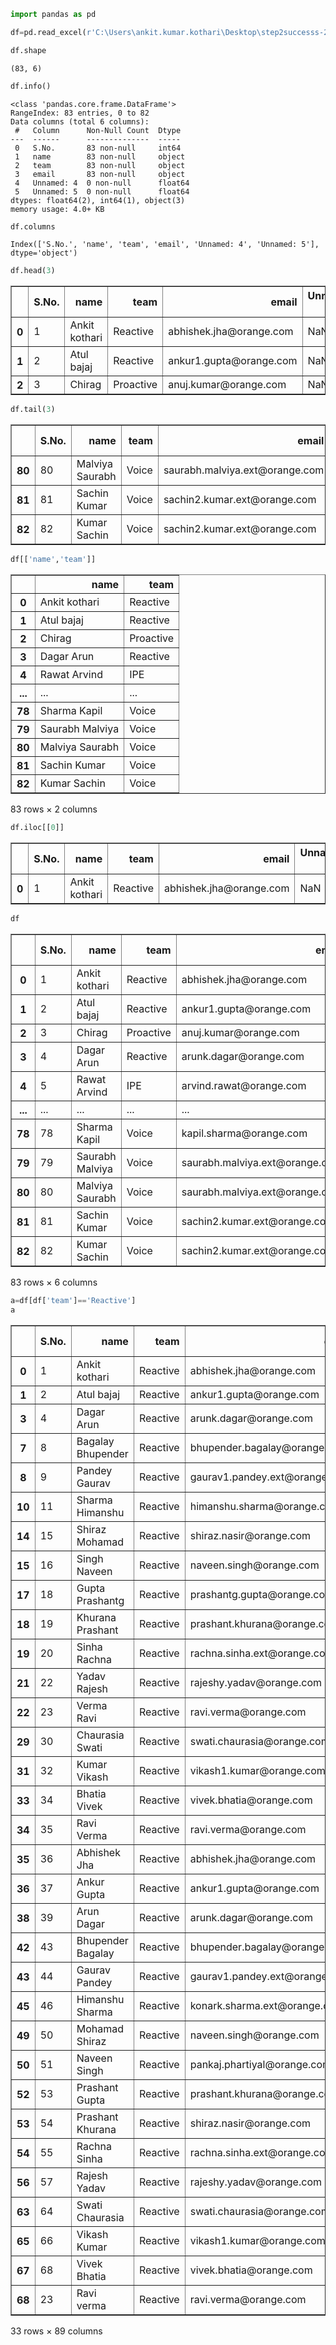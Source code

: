 ```python
import pandas as pd
```


```python
df=pd.read_excel(r'C:\Users\ankit.kumar.kothari\Desktop\step2successs-20210731T082503Z-001\step2successs\Training5\team_members.xlsx')
```


```python
df.shape
```




    (83, 6)




```python
df.info()
```

    <class 'pandas.core.frame.DataFrame'>
    RangeIndex: 83 entries, 0 to 82
    Data columns (total 6 columns):
     #   Column      Non-Null Count  Dtype  
    ---  ------      --------------  -----  
     0   S.No.       83 non-null     int64  
     1   name        83 non-null     object 
     2   team        83 non-null     object 
     3   email       83 non-null     object 
     4   Unnamed: 4  0 non-null      float64
     5   Unnamed: 5  0 non-null      float64
    dtypes: float64(2), int64(1), object(3)
    memory usage: 4.0+ KB
    


```python
df.columns
```




    Index(['S.No.', 'name', 'team', 'email', 'Unnamed: 4', 'Unnamed: 5'], dtype='object')




```python
df.head(3)
```




<div>
<style scoped>
    .dataframe tbody tr th:only-of-type {
        vertical-align: middle;
    }

    .dataframe tbody tr th {
        vertical-align: top;
    }

    .dataframe thead th {
        text-align: right;
    }
</style>
<table border="1" class="dataframe">
  <thead>
    <tr style="text-align: right;">
      <th></th>
      <th>S.No.</th>
      <th>name</th>
      <th>team</th>
      <th>email</th>
      <th>Unnamed: 4</th>
      <th>Unnamed: 5</th>
    </tr>
  </thead>
  <tbody>
    <tr>
      <th>0</th>
      <td>1</td>
      <td>Ankit kothari</td>
      <td>Reactive</td>
      <td>abhishek.jha@orange.com</td>
      <td>NaN</td>
      <td>NaN</td>
    </tr>
    <tr>
      <th>1</th>
      <td>2</td>
      <td>Atul bajaj</td>
      <td>Reactive</td>
      <td>ankur1.gupta@orange.com</td>
      <td>NaN</td>
      <td>NaN</td>
    </tr>
    <tr>
      <th>2</th>
      <td>3</td>
      <td>Chirag</td>
      <td>Proactive</td>
      <td>anuj.kumar@orange.com</td>
      <td>NaN</td>
      <td>NaN</td>
    </tr>
  </tbody>
</table>
</div>




```python
df.tail(3)
```




<div>
<style scoped>
    .dataframe tbody tr th:only-of-type {
        vertical-align: middle;
    }

    .dataframe tbody tr th {
        vertical-align: top;
    }

    .dataframe thead th {
        text-align: right;
    }
</style>
<table border="1" class="dataframe">
  <thead>
    <tr style="text-align: right;">
      <th></th>
      <th>S.No.</th>
      <th>name</th>
      <th>team</th>
      <th>email</th>
      <th>Unnamed: 4</th>
      <th>Unnamed: 5</th>
    </tr>
  </thead>
  <tbody>
    <tr>
      <th>80</th>
      <td>80</td>
      <td>Malviya Saurabh</td>
      <td>Voice</td>
      <td>saurabh.malviya.ext@orange.com</td>
      <td>NaN</td>
      <td>NaN</td>
    </tr>
    <tr>
      <th>81</th>
      <td>81</td>
      <td>Sachin Kumar</td>
      <td>Voice</td>
      <td>sachin2.kumar.ext@orange.com</td>
      <td>NaN</td>
      <td>NaN</td>
    </tr>
    <tr>
      <th>82</th>
      <td>82</td>
      <td>Kumar Sachin</td>
      <td>Voice</td>
      <td>sachin2.kumar.ext@orange.com</td>
      <td>NaN</td>
      <td>NaN</td>
    </tr>
  </tbody>
</table>
</div>




```python
df[['name','team']]
```




<div>
<style scoped>
    .dataframe tbody tr th:only-of-type {
        vertical-align: middle;
    }

    .dataframe tbody tr th {
        vertical-align: top;
    }

    .dataframe thead th {
        text-align: right;
    }
</style>
<table border="1" class="dataframe">
  <thead>
    <tr style="text-align: right;">
      <th></th>
      <th>name</th>
      <th>team</th>
    </tr>
  </thead>
  <tbody>
    <tr>
      <th>0</th>
      <td>Ankit kothari</td>
      <td>Reactive</td>
    </tr>
    <tr>
      <th>1</th>
      <td>Atul bajaj</td>
      <td>Reactive</td>
    </tr>
    <tr>
      <th>2</th>
      <td>Chirag</td>
      <td>Proactive</td>
    </tr>
    <tr>
      <th>3</th>
      <td>Dagar Arun</td>
      <td>Reactive</td>
    </tr>
    <tr>
      <th>4</th>
      <td>Rawat Arvind</td>
      <td>IPE</td>
    </tr>
    <tr>
      <th>...</th>
      <td>...</td>
      <td>...</td>
    </tr>
    <tr>
      <th>78</th>
      <td>Sharma Kapil</td>
      <td>Voice</td>
    </tr>
    <tr>
      <th>79</th>
      <td>Saurabh Malviya</td>
      <td>Voice</td>
    </tr>
    <tr>
      <th>80</th>
      <td>Malviya Saurabh</td>
      <td>Voice</td>
    </tr>
    <tr>
      <th>81</th>
      <td>Sachin Kumar</td>
      <td>Voice</td>
    </tr>
    <tr>
      <th>82</th>
      <td>Kumar Sachin</td>
      <td>Voice</td>
    </tr>
  </tbody>
</table>
<p>83 rows × 2 columns</p>
</div>




```python
df.iloc[[0]]
```




<div>
<style scoped>
    .dataframe tbody tr th:only-of-type {
        vertical-align: middle;
    }

    .dataframe tbody tr th {
        vertical-align: top;
    }

    .dataframe thead th {
        text-align: right;
    }
</style>
<table border="1" class="dataframe">
  <thead>
    <tr style="text-align: right;">
      <th></th>
      <th>S.No.</th>
      <th>name</th>
      <th>team</th>
      <th>email</th>
      <th>Unnamed: 4</th>
      <th>Unnamed: 5</th>
    </tr>
  </thead>
  <tbody>
    <tr>
      <th>0</th>
      <td>1</td>
      <td>Ankit kothari</td>
      <td>Reactive</td>
      <td>abhishek.jha@orange.com</td>
      <td>NaN</td>
      <td>NaN</td>
    </tr>
  </tbody>
</table>
</div>




```python
df
```




<div>
<style scoped>
    .dataframe tbody tr th:only-of-type {
        vertical-align: middle;
    }

    .dataframe tbody tr th {
        vertical-align: top;
    }

    .dataframe thead th {
        text-align: right;
    }
</style>
<table border="1" class="dataframe">
  <thead>
    <tr style="text-align: right;">
      <th></th>
      <th>S.No.</th>
      <th>name</th>
      <th>team</th>
      <th>email</th>
      <th>Unnamed: 4</th>
      <th>Unnamed: 5</th>
    </tr>
  </thead>
  <tbody>
    <tr>
      <th>0</th>
      <td>1</td>
      <td>Ankit kothari</td>
      <td>Reactive</td>
      <td>abhishek.jha@orange.com</td>
      <td>NaN</td>
      <td>NaN</td>
    </tr>
    <tr>
      <th>1</th>
      <td>2</td>
      <td>Atul bajaj</td>
      <td>Reactive</td>
      <td>ankur1.gupta@orange.com</td>
      <td>NaN</td>
      <td>NaN</td>
    </tr>
    <tr>
      <th>2</th>
      <td>3</td>
      <td>Chirag</td>
      <td>Proactive</td>
      <td>anuj.kumar@orange.com</td>
      <td>NaN</td>
      <td>NaN</td>
    </tr>
    <tr>
      <th>3</th>
      <td>4</td>
      <td>Dagar Arun</td>
      <td>Reactive</td>
      <td>arunk.dagar@orange.com</td>
      <td>NaN</td>
      <td>NaN</td>
    </tr>
    <tr>
      <th>4</th>
      <td>5</td>
      <td>Rawat Arvind</td>
      <td>IPE</td>
      <td>arvind.rawat@orange.com</td>
      <td>NaN</td>
      <td>NaN</td>
    </tr>
    <tr>
      <th>...</th>
      <td>...</td>
      <td>...</td>
      <td>...</td>
      <td>...</td>
      <td>...</td>
      <td>...</td>
    </tr>
    <tr>
      <th>78</th>
      <td>78</td>
      <td>Sharma Kapil</td>
      <td>Voice</td>
      <td>kapil.sharma@orange.com</td>
      <td>NaN</td>
      <td>NaN</td>
    </tr>
    <tr>
      <th>79</th>
      <td>79</td>
      <td>Saurabh Malviya</td>
      <td>Voice</td>
      <td>saurabh.malviya.ext@orange.com</td>
      <td>NaN</td>
      <td>NaN</td>
    </tr>
    <tr>
      <th>80</th>
      <td>80</td>
      <td>Malviya Saurabh</td>
      <td>Voice</td>
      <td>saurabh.malviya.ext@orange.com</td>
      <td>NaN</td>
      <td>NaN</td>
    </tr>
    <tr>
      <th>81</th>
      <td>81</td>
      <td>Sachin Kumar</td>
      <td>Voice</td>
      <td>sachin2.kumar.ext@orange.com</td>
      <td>NaN</td>
      <td>NaN</td>
    </tr>
    <tr>
      <th>82</th>
      <td>82</td>
      <td>Kumar Sachin</td>
      <td>Voice</td>
      <td>sachin2.kumar.ext@orange.com</td>
      <td>NaN</td>
      <td>NaN</td>
    </tr>
  </tbody>
</table>
<p>83 rows × 6 columns</p>
</div>




```python
a=df[df['team']=='Reactive']
a
```




<div>
<style scoped>
    .dataframe tbody tr th:only-of-type {
        vertical-align: middle;
    }

    .dataframe tbody tr th {
        vertical-align: top;
    }

    .dataframe thead th {
        text-align: right;
    }
</style>
<table border="1" class="dataframe">
  <thead>
    <tr style="text-align: right;">
      <th></th>
      <th>S.No.</th>
      <th>name</th>
      <th>team</th>
      <th>email</th>
      <th>Unnamed: 4</th>
      <th>Unnamed: 5</th>
      <th>Reactive</th>
      <th>Reactive</th>
      <th>Proactive</th>
      <th>Reactive</th>
      <th>...</th>
      <th>Voice</th>
      <th>Voice</th>
      <th>Voice</th>
      <th>Voice</th>
      <th>Voice</th>
      <th>Voice</th>
      <th>Voice</th>
      <th>Voice</th>
      <th>Voice</th>
      <th>Voice</th>
    </tr>
  </thead>
  <tbody>
    <tr>
      <th>0</th>
      <td>1</td>
      <td>Ankit kothari</td>
      <td>Reactive</td>
      <td>abhishek.jha@orange.com</td>
      <td>NaN</td>
      <td>NaN</td>
      <td>Reactive</td>
      <td>Reactive</td>
      <td>Reactive</td>
      <td>Reactive</td>
      <td>...</td>
      <td>Reactive</td>
      <td>Reactive</td>
      <td>Reactive</td>
      <td>Reactive</td>
      <td>Reactive</td>
      <td>Reactive</td>
      <td>Reactive</td>
      <td>Reactive</td>
      <td>Reactive</td>
      <td>Reactive</td>
    </tr>
    <tr>
      <th>1</th>
      <td>2</td>
      <td>Atul bajaj</td>
      <td>Reactive</td>
      <td>ankur1.gupta@orange.com</td>
      <td>NaN</td>
      <td>NaN</td>
      <td>Reactive</td>
      <td>Reactive</td>
      <td>Reactive</td>
      <td>Reactive</td>
      <td>...</td>
      <td>Reactive</td>
      <td>Reactive</td>
      <td>Reactive</td>
      <td>Reactive</td>
      <td>Reactive</td>
      <td>Reactive</td>
      <td>Reactive</td>
      <td>Reactive</td>
      <td>Reactive</td>
      <td>Reactive</td>
    </tr>
    <tr>
      <th>3</th>
      <td>4</td>
      <td>Dagar Arun</td>
      <td>Reactive</td>
      <td>arunk.dagar@orange.com</td>
      <td>NaN</td>
      <td>NaN</td>
      <td>Reactive</td>
      <td>Reactive</td>
      <td>Reactive</td>
      <td>Reactive</td>
      <td>...</td>
      <td>Reactive</td>
      <td>Reactive</td>
      <td>Reactive</td>
      <td>Reactive</td>
      <td>Reactive</td>
      <td>Reactive</td>
      <td>Reactive</td>
      <td>Reactive</td>
      <td>Reactive</td>
      <td>Reactive</td>
    </tr>
    <tr>
      <th>7</th>
      <td>8</td>
      <td>Bagalay Bhupender</td>
      <td>Reactive</td>
      <td>bhupender.bagalay@orange.com</td>
      <td>NaN</td>
      <td>NaN</td>
      <td>Reactive</td>
      <td>Reactive</td>
      <td>Reactive</td>
      <td>Reactive</td>
      <td>...</td>
      <td>Reactive</td>
      <td>Reactive</td>
      <td>Reactive</td>
      <td>Reactive</td>
      <td>Reactive</td>
      <td>Reactive</td>
      <td>Reactive</td>
      <td>Reactive</td>
      <td>Reactive</td>
      <td>Reactive</td>
    </tr>
    <tr>
      <th>8</th>
      <td>9</td>
      <td>Pandey Gaurav</td>
      <td>Reactive</td>
      <td>gaurav1.pandey.ext@orange.com</td>
      <td>NaN</td>
      <td>NaN</td>
      <td>Reactive</td>
      <td>Reactive</td>
      <td>Reactive</td>
      <td>Reactive</td>
      <td>...</td>
      <td>Reactive</td>
      <td>Reactive</td>
      <td>Reactive</td>
      <td>Reactive</td>
      <td>Reactive</td>
      <td>Reactive</td>
      <td>Reactive</td>
      <td>Reactive</td>
      <td>Reactive</td>
      <td>Reactive</td>
    </tr>
    <tr>
      <th>10</th>
      <td>11</td>
      <td>Sharma Himanshu</td>
      <td>Reactive</td>
      <td>himanshu.sharma@orange.com</td>
      <td>NaN</td>
      <td>NaN</td>
      <td>Reactive</td>
      <td>Reactive</td>
      <td>Reactive</td>
      <td>Reactive</td>
      <td>...</td>
      <td>Reactive</td>
      <td>Reactive</td>
      <td>Reactive</td>
      <td>Reactive</td>
      <td>Reactive</td>
      <td>Reactive</td>
      <td>Reactive</td>
      <td>Reactive</td>
      <td>Reactive</td>
      <td>Reactive</td>
    </tr>
    <tr>
      <th>14</th>
      <td>15</td>
      <td>Shiraz Mohamad</td>
      <td>Reactive</td>
      <td>shiraz.nasir@orange.com</td>
      <td>NaN</td>
      <td>NaN</td>
      <td>Reactive</td>
      <td>Reactive</td>
      <td>Reactive</td>
      <td>Reactive</td>
      <td>...</td>
      <td>Reactive</td>
      <td>Reactive</td>
      <td>Reactive</td>
      <td>Reactive</td>
      <td>Reactive</td>
      <td>Reactive</td>
      <td>Reactive</td>
      <td>Reactive</td>
      <td>Reactive</td>
      <td>Reactive</td>
    </tr>
    <tr>
      <th>15</th>
      <td>16</td>
      <td>Singh Naveen</td>
      <td>Reactive</td>
      <td>naveen.singh@orange.com</td>
      <td>NaN</td>
      <td>NaN</td>
      <td>Reactive</td>
      <td>Reactive</td>
      <td>Reactive</td>
      <td>Reactive</td>
      <td>...</td>
      <td>Reactive</td>
      <td>Reactive</td>
      <td>Reactive</td>
      <td>Reactive</td>
      <td>Reactive</td>
      <td>Reactive</td>
      <td>Reactive</td>
      <td>Reactive</td>
      <td>Reactive</td>
      <td>Reactive</td>
    </tr>
    <tr>
      <th>17</th>
      <td>18</td>
      <td>Gupta Prashantg</td>
      <td>Reactive</td>
      <td>prashantg.gupta@orange.com</td>
      <td>NaN</td>
      <td>NaN</td>
      <td>Reactive</td>
      <td>Reactive</td>
      <td>Reactive</td>
      <td>Reactive</td>
      <td>...</td>
      <td>Reactive</td>
      <td>Reactive</td>
      <td>Reactive</td>
      <td>Reactive</td>
      <td>Reactive</td>
      <td>Reactive</td>
      <td>Reactive</td>
      <td>Reactive</td>
      <td>Reactive</td>
      <td>Reactive</td>
    </tr>
    <tr>
      <th>18</th>
      <td>19</td>
      <td>Khurana Prashant</td>
      <td>Reactive</td>
      <td>prashant.khurana@orange.com</td>
      <td>NaN</td>
      <td>NaN</td>
      <td>Reactive</td>
      <td>Reactive</td>
      <td>Reactive</td>
      <td>Reactive</td>
      <td>...</td>
      <td>Reactive</td>
      <td>Reactive</td>
      <td>Reactive</td>
      <td>Reactive</td>
      <td>Reactive</td>
      <td>Reactive</td>
      <td>Reactive</td>
      <td>Reactive</td>
      <td>Reactive</td>
      <td>Reactive</td>
    </tr>
    <tr>
      <th>19</th>
      <td>20</td>
      <td>Sinha Rachna</td>
      <td>Reactive</td>
      <td>rachna.sinha.ext@orange.com</td>
      <td>NaN</td>
      <td>NaN</td>
      <td>Reactive</td>
      <td>Reactive</td>
      <td>Reactive</td>
      <td>Reactive</td>
      <td>...</td>
      <td>Reactive</td>
      <td>Reactive</td>
      <td>Reactive</td>
      <td>Reactive</td>
      <td>Reactive</td>
      <td>Reactive</td>
      <td>Reactive</td>
      <td>Reactive</td>
      <td>Reactive</td>
      <td>Reactive</td>
    </tr>
    <tr>
      <th>21</th>
      <td>22</td>
      <td>Yadav Rajesh</td>
      <td>Reactive</td>
      <td>rajeshy.yadav@orange.com</td>
      <td>NaN</td>
      <td>NaN</td>
      <td>Reactive</td>
      <td>Reactive</td>
      <td>Reactive</td>
      <td>Reactive</td>
      <td>...</td>
      <td>Reactive</td>
      <td>Reactive</td>
      <td>Reactive</td>
      <td>Reactive</td>
      <td>Reactive</td>
      <td>Reactive</td>
      <td>Reactive</td>
      <td>Reactive</td>
      <td>Reactive</td>
      <td>Reactive</td>
    </tr>
    <tr>
      <th>22</th>
      <td>23</td>
      <td>Verma Ravi</td>
      <td>Reactive</td>
      <td>ravi.verma@orange.com</td>
      <td>NaN</td>
      <td>NaN</td>
      <td>Reactive</td>
      <td>Reactive</td>
      <td>Reactive</td>
      <td>Reactive</td>
      <td>...</td>
      <td>Reactive</td>
      <td>Reactive</td>
      <td>Reactive</td>
      <td>Reactive</td>
      <td>Reactive</td>
      <td>Reactive</td>
      <td>Reactive</td>
      <td>Reactive</td>
      <td>Reactive</td>
      <td>Reactive</td>
    </tr>
    <tr>
      <th>29</th>
      <td>30</td>
      <td>Chaurasia Swati</td>
      <td>Reactive</td>
      <td>swati.chaurasia@orange.com</td>
      <td>NaN</td>
      <td>NaN</td>
      <td>Reactive</td>
      <td>Reactive</td>
      <td>Reactive</td>
      <td>Reactive</td>
      <td>...</td>
      <td>Reactive</td>
      <td>Reactive</td>
      <td>Reactive</td>
      <td>Reactive</td>
      <td>Reactive</td>
      <td>Reactive</td>
      <td>Reactive</td>
      <td>Reactive</td>
      <td>Reactive</td>
      <td>Reactive</td>
    </tr>
    <tr>
      <th>31</th>
      <td>32</td>
      <td>Kumar Vikash</td>
      <td>Reactive</td>
      <td>vikash1.kumar@orange.com</td>
      <td>NaN</td>
      <td>NaN</td>
      <td>Reactive</td>
      <td>Reactive</td>
      <td>Reactive</td>
      <td>Reactive</td>
      <td>...</td>
      <td>Reactive</td>
      <td>Reactive</td>
      <td>Reactive</td>
      <td>Reactive</td>
      <td>Reactive</td>
      <td>Reactive</td>
      <td>Reactive</td>
      <td>Reactive</td>
      <td>Reactive</td>
      <td>Reactive</td>
    </tr>
    <tr>
      <th>33</th>
      <td>34</td>
      <td>Bhatia Vivek</td>
      <td>Reactive</td>
      <td>vivek.bhatia@orange.com</td>
      <td>NaN</td>
      <td>NaN</td>
      <td>Reactive</td>
      <td>Reactive</td>
      <td>Reactive</td>
      <td>Reactive</td>
      <td>...</td>
      <td>Reactive</td>
      <td>Reactive</td>
      <td>Reactive</td>
      <td>Reactive</td>
      <td>Reactive</td>
      <td>Reactive</td>
      <td>Reactive</td>
      <td>Reactive</td>
      <td>Reactive</td>
      <td>Reactive</td>
    </tr>
    <tr>
      <th>34</th>
      <td>35</td>
      <td>Ravi Verma</td>
      <td>Reactive</td>
      <td>ravi.verma@orange.com</td>
      <td>NaN</td>
      <td>NaN</td>
      <td>Reactive</td>
      <td>Reactive</td>
      <td>Reactive</td>
      <td>Reactive</td>
      <td>...</td>
      <td>Reactive</td>
      <td>Reactive</td>
      <td>Reactive</td>
      <td>Reactive</td>
      <td>Reactive</td>
      <td>Reactive</td>
      <td>Reactive</td>
      <td>Reactive</td>
      <td>Reactive</td>
      <td>Reactive</td>
    </tr>
    <tr>
      <th>35</th>
      <td>36</td>
      <td>Abhishek Jha</td>
      <td>Reactive</td>
      <td>abhishek.jha@orange.com</td>
      <td>NaN</td>
      <td>NaN</td>
      <td>Reactive</td>
      <td>Reactive</td>
      <td>Reactive</td>
      <td>Reactive</td>
      <td>...</td>
      <td>Reactive</td>
      <td>Reactive</td>
      <td>Reactive</td>
      <td>Reactive</td>
      <td>Reactive</td>
      <td>Reactive</td>
      <td>Reactive</td>
      <td>Reactive</td>
      <td>Reactive</td>
      <td>Reactive</td>
    </tr>
    <tr>
      <th>36</th>
      <td>37</td>
      <td>Ankur Gupta</td>
      <td>Reactive</td>
      <td>ankur1.gupta@orange.com</td>
      <td>NaN</td>
      <td>NaN</td>
      <td>Reactive</td>
      <td>Reactive</td>
      <td>Reactive</td>
      <td>Reactive</td>
      <td>...</td>
      <td>Reactive</td>
      <td>Reactive</td>
      <td>Reactive</td>
      <td>Reactive</td>
      <td>Reactive</td>
      <td>Reactive</td>
      <td>Reactive</td>
      <td>Reactive</td>
      <td>Reactive</td>
      <td>Reactive</td>
    </tr>
    <tr>
      <th>38</th>
      <td>39</td>
      <td>Arun Dagar</td>
      <td>Reactive</td>
      <td>arunk.dagar@orange.com</td>
      <td>NaN</td>
      <td>NaN</td>
      <td>Reactive</td>
      <td>Reactive</td>
      <td>Reactive</td>
      <td>Reactive</td>
      <td>...</td>
      <td>Reactive</td>
      <td>Reactive</td>
      <td>Reactive</td>
      <td>Reactive</td>
      <td>Reactive</td>
      <td>Reactive</td>
      <td>Reactive</td>
      <td>Reactive</td>
      <td>Reactive</td>
      <td>Reactive</td>
    </tr>
    <tr>
      <th>42</th>
      <td>43</td>
      <td>Bhupender Bagalay</td>
      <td>Reactive</td>
      <td>bhupender.bagalay@orange.com</td>
      <td>NaN</td>
      <td>NaN</td>
      <td>Reactive</td>
      <td>Reactive</td>
      <td>Reactive</td>
      <td>Reactive</td>
      <td>...</td>
      <td>Reactive</td>
      <td>Reactive</td>
      <td>Reactive</td>
      <td>Reactive</td>
      <td>Reactive</td>
      <td>Reactive</td>
      <td>Reactive</td>
      <td>Reactive</td>
      <td>Reactive</td>
      <td>Reactive</td>
    </tr>
    <tr>
      <th>43</th>
      <td>44</td>
      <td>Gaurav Pandey</td>
      <td>Reactive</td>
      <td>gaurav1.pandey.ext@orange.com</td>
      <td>NaN</td>
      <td>NaN</td>
      <td>Reactive</td>
      <td>Reactive</td>
      <td>Reactive</td>
      <td>Reactive</td>
      <td>...</td>
      <td>Reactive</td>
      <td>Reactive</td>
      <td>Reactive</td>
      <td>Reactive</td>
      <td>Reactive</td>
      <td>Reactive</td>
      <td>Reactive</td>
      <td>Reactive</td>
      <td>Reactive</td>
      <td>Reactive</td>
    </tr>
    <tr>
      <th>45</th>
      <td>46</td>
      <td>Himanshu Sharma</td>
      <td>Reactive</td>
      <td>konark.sharma.ext@orange.com</td>
      <td>NaN</td>
      <td>NaN</td>
      <td>Reactive</td>
      <td>Reactive</td>
      <td>Reactive</td>
      <td>Reactive</td>
      <td>...</td>
      <td>Reactive</td>
      <td>Reactive</td>
      <td>Reactive</td>
      <td>Reactive</td>
      <td>Reactive</td>
      <td>Reactive</td>
      <td>Reactive</td>
      <td>Reactive</td>
      <td>Reactive</td>
      <td>Reactive</td>
    </tr>
    <tr>
      <th>49</th>
      <td>50</td>
      <td>Mohamad Shiraz</td>
      <td>Reactive</td>
      <td>naveen.singh@orange.com</td>
      <td>NaN</td>
      <td>NaN</td>
      <td>Reactive</td>
      <td>Reactive</td>
      <td>Reactive</td>
      <td>Reactive</td>
      <td>...</td>
      <td>Reactive</td>
      <td>Reactive</td>
      <td>Reactive</td>
      <td>Reactive</td>
      <td>Reactive</td>
      <td>Reactive</td>
      <td>Reactive</td>
      <td>Reactive</td>
      <td>Reactive</td>
      <td>Reactive</td>
    </tr>
    <tr>
      <th>50</th>
      <td>51</td>
      <td>Naveen Singh</td>
      <td>Reactive</td>
      <td>pankaj.phartiyal@orange.com</td>
      <td>NaN</td>
      <td>NaN</td>
      <td>Reactive</td>
      <td>Reactive</td>
      <td>Reactive</td>
      <td>Reactive</td>
      <td>...</td>
      <td>Reactive</td>
      <td>Reactive</td>
      <td>Reactive</td>
      <td>Reactive</td>
      <td>Reactive</td>
      <td>Reactive</td>
      <td>Reactive</td>
      <td>Reactive</td>
      <td>Reactive</td>
      <td>Reactive</td>
    </tr>
    <tr>
      <th>52</th>
      <td>53</td>
      <td>Prashant Gupta</td>
      <td>Reactive</td>
      <td>prashant.khurana@orange.com</td>
      <td>NaN</td>
      <td>NaN</td>
      <td>Reactive</td>
      <td>Reactive</td>
      <td>Reactive</td>
      <td>Reactive</td>
      <td>...</td>
      <td>Reactive</td>
      <td>Reactive</td>
      <td>Reactive</td>
      <td>Reactive</td>
      <td>Reactive</td>
      <td>Reactive</td>
      <td>Reactive</td>
      <td>Reactive</td>
      <td>Reactive</td>
      <td>Reactive</td>
    </tr>
    <tr>
      <th>53</th>
      <td>54</td>
      <td>Prashant Khurana</td>
      <td>Reactive</td>
      <td>shiraz.nasir@orange.com</td>
      <td>NaN</td>
      <td>NaN</td>
      <td>Reactive</td>
      <td>Reactive</td>
      <td>Reactive</td>
      <td>Reactive</td>
      <td>...</td>
      <td>Reactive</td>
      <td>Reactive</td>
      <td>Reactive</td>
      <td>Reactive</td>
      <td>Reactive</td>
      <td>Reactive</td>
      <td>Reactive</td>
      <td>Reactive</td>
      <td>Reactive</td>
      <td>Reactive</td>
    </tr>
    <tr>
      <th>54</th>
      <td>55</td>
      <td>Rachna Sinha</td>
      <td>Reactive</td>
      <td>rachna.sinha.ext@orange.com</td>
      <td>NaN</td>
      <td>NaN</td>
      <td>Reactive</td>
      <td>Reactive</td>
      <td>Reactive</td>
      <td>Reactive</td>
      <td>...</td>
      <td>Reactive</td>
      <td>Reactive</td>
      <td>Reactive</td>
      <td>Reactive</td>
      <td>Reactive</td>
      <td>Reactive</td>
      <td>Reactive</td>
      <td>Reactive</td>
      <td>Reactive</td>
      <td>Reactive</td>
    </tr>
    <tr>
      <th>56</th>
      <td>57</td>
      <td>Rajesh Yadav</td>
      <td>Reactive</td>
      <td>rajeshy.yadav@orange.com</td>
      <td>NaN</td>
      <td>NaN</td>
      <td>Reactive</td>
      <td>Reactive</td>
      <td>Reactive</td>
      <td>Reactive</td>
      <td>...</td>
      <td>Reactive</td>
      <td>Reactive</td>
      <td>Reactive</td>
      <td>Reactive</td>
      <td>Reactive</td>
      <td>Reactive</td>
      <td>Reactive</td>
      <td>Reactive</td>
      <td>Reactive</td>
      <td>Reactive</td>
    </tr>
    <tr>
      <th>63</th>
      <td>64</td>
      <td>Swati Chaurasia</td>
      <td>Reactive</td>
      <td>swati.chaurasia@orange.com</td>
      <td>NaN</td>
      <td>NaN</td>
      <td>Reactive</td>
      <td>Reactive</td>
      <td>Reactive</td>
      <td>Reactive</td>
      <td>...</td>
      <td>Reactive</td>
      <td>Reactive</td>
      <td>Reactive</td>
      <td>Reactive</td>
      <td>Reactive</td>
      <td>Reactive</td>
      <td>Reactive</td>
      <td>Reactive</td>
      <td>Reactive</td>
      <td>Reactive</td>
    </tr>
    <tr>
      <th>65</th>
      <td>66</td>
      <td>Vikash Kumar</td>
      <td>Reactive</td>
      <td>vikash1.kumar@orange.com</td>
      <td>NaN</td>
      <td>NaN</td>
      <td>Reactive</td>
      <td>Reactive</td>
      <td>Reactive</td>
      <td>Reactive</td>
      <td>...</td>
      <td>Reactive</td>
      <td>Reactive</td>
      <td>Reactive</td>
      <td>Reactive</td>
      <td>Reactive</td>
      <td>Reactive</td>
      <td>Reactive</td>
      <td>Reactive</td>
      <td>Reactive</td>
      <td>Reactive</td>
    </tr>
    <tr>
      <th>67</th>
      <td>68</td>
      <td>Vivek Bhatia</td>
      <td>Reactive</td>
      <td>vivek.bhatia@orange.com</td>
      <td>NaN</td>
      <td>NaN</td>
      <td>Reactive</td>
      <td>Reactive</td>
      <td>Reactive</td>
      <td>Reactive</td>
      <td>...</td>
      <td>Reactive</td>
      <td>Reactive</td>
      <td>Reactive</td>
      <td>Reactive</td>
      <td>Reactive</td>
      <td>Reactive</td>
      <td>Reactive</td>
      <td>Reactive</td>
      <td>Reactive</td>
      <td>Reactive</td>
    </tr>
    <tr>
      <th>68</th>
      <td>23</td>
      <td>Ravi verma</td>
      <td>Reactive</td>
      <td>ravi.verma@orange.com</td>
      <td>NaN</td>
      <td>NaN</td>
      <td>Reactive</td>
      <td>Reactive</td>
      <td>Reactive</td>
      <td>Reactive</td>
      <td>...</td>
      <td>Reactive</td>
      <td>Reactive</td>
      <td>Reactive</td>
      <td>Reactive</td>
      <td>Reactive</td>
      <td>Reactive</td>
      <td>Reactive</td>
      <td>Reactive</td>
      <td>Reactive</td>
      <td>Reactive</td>
    </tr>
  </tbody>
</table>
<p>33 rows × 89 columns</p>
</div>




```python

```
